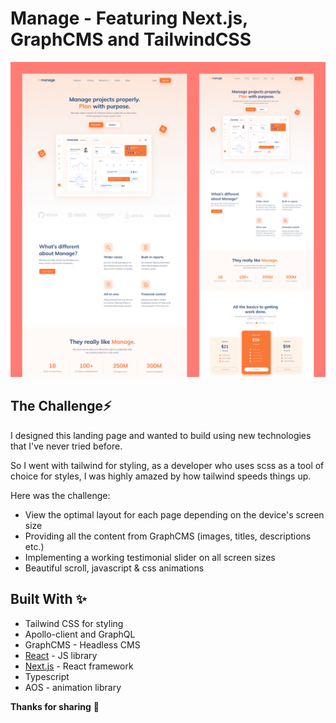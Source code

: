 # Manage - Featuring Next.js, GraphCMS and TailwindCSS

![Manage design preview image](./public/design/preview.png)

## The Challenge⚡️

I designed this landing page and wanted to build using new technologies that I've never tried before. 

So I went with tailwind for styling, as a developer who uses scss as a tool of choice for styles, I was highly amazed by how tailwind speeds things up. 

Here was the challenge:

- View the optimal layout for each page depending on the device's screen size
- Providing all the content from GraphCMS (images, titles, descriptions etc.)
- Implementing a working testimonial slider on all screen sizes
- Beautiful scroll, javascript & css animations

## Built With ✨

- Tailwind CSS for styling
- Apollo-client and GraphQL
- GraphCMS - Headless CMS
- [React](https://reactjs.org/) - JS library
- [Next.js](https://nextjs.org/) - React framework
- Typescript
- AOS - animation library

**Thanks for sharing** 🚀
